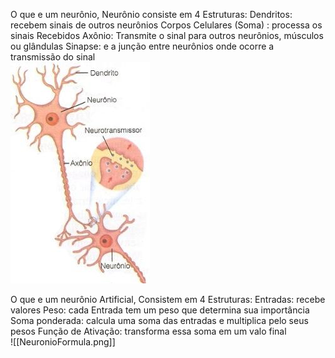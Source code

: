 
O que e um neurônio,  Neurônio consiste em 4 Estruturas:
	Dendritos: recebem sinais de outros neurônios 
	Corpos Celulares (Soma) : processa os sinais Recebidos
	Axônio: Transmite o sinal para outros neurônios, músculos ou glândulas
	Sinapse: e a junção entre neurônios onde ocorre a transmissão do sinal                                                                                                                                                                                                     
             ![[NeuronioReal.png]](https://github.com/NotNumberFour/IAClassificadora/blob/main/Neuronio/NeuronioReal.png?raw=true)                          
 
    
O que e um neurônio Artificial, Consistem em 4 Estruturas:
	Entradas: recebe valores
	Peso: cada Entrada tem um peso que determina sua importância
	Soma ponderada: calcula uma soma das entradas e multiplica pelo seus pesos
	Função de Ativação: transforma essa soma em um valo final                                                                                                                                                                                                                       
    ![[NeuronioFormula.png]]